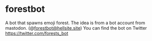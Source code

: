 # forestbot
A bot that spawns emoji forest.
The idea is from a bot account from mastodon. (@forestbot@hellsite.site)
You can find the bot on Twitter https://twitter.com/forests_bot



